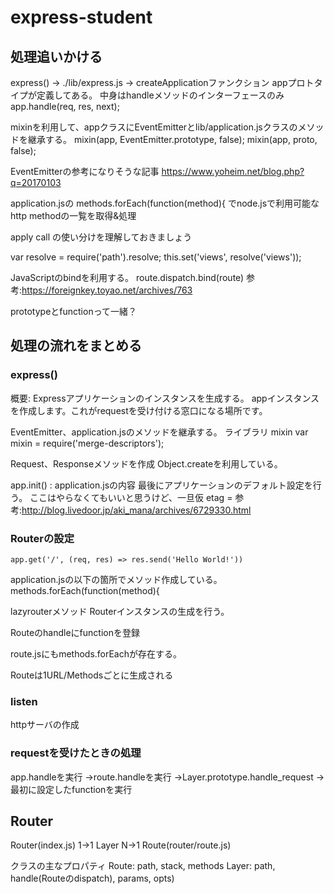 # express-student

## 処理追いかける
express()
->
./lib/express.js
->
createApplicationファンクション
appプロトタイプが定義してある。
中身はhandleメソッドのインターフェースのみ
app.handle(req, res, next);

mixinを利用して、appクラスにEventEmitterとlib/application.jsクラスのメソッドを継承する。
  mixin(app, EventEmitter.prototype, false);
  mixin(app, proto, false);




EventEmitterの参考になりそうな記事
https://www.yoheim.net/blog.php?q=20170103



application.jsの
methods.forEach(function(method){
でnode.jsで利用可能なhttp methodの一覧を取得&処理


apply
call
の使い分けを理解しておきましょう

var resolve = require('path').resolve;
this.set('views', resolve('views'));

JavaScriptのbindを利用する。
route.dispatch.bind(route)
参考:https://foreignkey.toyao.net/archives/763

prototypeとfunctionって一緒？


## 処理の流れをまとめる
### express()
概要: Expressアプリケーションのインスタンスを生成する。
appインスタンスを作成します。これがrequestを受け付ける窓口になる場所です。

EventEmitter、application.jsのメソッドを継承する。
ライブラリ mixin
  var mixin = require('merge-descriptors');

Request、Responseメソッドを作成
Object.createを利用している。

app.init()  : application.jsの内容
最後にアプリケーションのデフォルト設定を行う。
ここはやらなくてもいいと思うけど、一旦仮
etag = 参考:http://blog.livedoor.jp/aki_mana/archives/6729330.html

### Routerの設定
    app.get('/', (req, res) => res.send('Hello World!'))
application.jsの以下の箇所でメソッド作成している。
methods.forEach(function(method){

lazyrouterメソッド
Routerインスタンスの生成を行う。

Routeのhandleにfunctionを登録

route.jsにもmethods.forEachが存在する。

Routeは1URL/Methodsごとに生成される

### listen
httpサーバの作成

### requestを受けたときの処理
app.handleを実行
->route.handleを実行
->Layer.prototype.handle_request
->最初に設定したfunctionを実行


## Router
Router(index.js) 1->1 Layer N->1 Route(router/route.js)



クラスの主なプロパティ
Route: path, stack, methods
Layer: path, handle(Routeのdispatch), params, opts)

